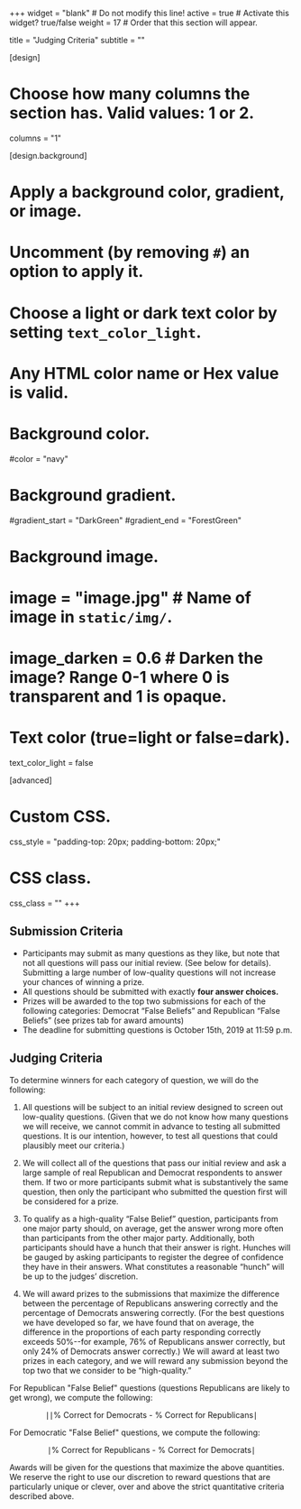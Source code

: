 +++
widget = "blank"  # Do not modify this line!
active = true  # Activate this widget? true/false
weight = 17  # Order that this section will appear.

title = "Judging Criteria"
subtitle = ""

[design]
  # Choose how many columns the section has. Valid values: 1 or 2.
  columns = "1"

[design.background]
  # Apply a background color, gradient, or image.
  #   Uncomment (by removing `#`) an option to apply it.
  #   Choose a light or dark text color by setting `text_color_light`.
  #   Any HTML color name or Hex value is valid.

  # Background color.
  #color = "navy"

  # Background gradient.
  #gradient_start = "DarkGreen"
  #gradient_end = "ForestGreen"

  # Background image.
  # image = "image.jpg"  # Name of image in `static/img/`.
  # image_darken = 0.6  # Darken the image? Range 0-1 where 0 is transparent and 1 is opaque.

  # Text color (true=light or false=dark).
  text_color_light = false

[advanced]
 # Custom CSS.
 css_style = "padding-top: 20px; padding-bottom: 20px;"

 # CSS class.
 css_class = ""
+++

## Submission Criteria

- Participants may submit as many questions as they like, but note that not all questions will pass our initial review. (See below for details). Submitting a large number of low-quality questions will not increase your chances of winning a prize.
- All questions should be submitted with exactly **four answer choices.**
-	Prizes will be awarded to the top two submissions for each of the following categories: Democrat “False Beliefs” and Republican “False Beliefs” (see prizes tab for award amounts)
- The deadline for submitting questions is October 15th, 2019 at 11:59 p.m.


## Judging Criteria

To determine winners for each category of question, we will do the following:

1. All questions will be subject to an initial review designed to screen out low-quality questions. (Given that we do not know how many questions we will receive, we cannot commit in advance to testing all submitted questions. It is our intention, however, to test all questions that could plausibly meet our criteria.)

2. We will collect all of the questions that pass our initial review and ask a large sample of real Republican and Democrat respondents to answer them. If two or more participants submit what is substantively the same question, then only the participant who submitted the question first will be considered for a prize.

3. To qualify as a high-quality “False Belief” question, participants from one major party should, on average, get the answer wrong more often than participants from the other major party. Additionally, both participants should have a hunch that their answer is right. Hunches will be gauged by asking participants to register the degree of confidence they have in their answers. What constitutes a reasonable “hunch” will be up to the judges’ discretion.

4. We will award prizes to the submissions that maximize the difference between the percentage of Republicans answering correctly and the percentage of Democrats answering correctly. (For the best questions we have developed so far, we have found that on average, the difference in the proportions of each party responding correctly exceeds 50%--for example, 76% of Republicans answer correctly, but only 24% of Democrats answer correctly.)  We will award at least two prizes in each category, and we will reward any submission beyond the top two that we consider to be “high-quality.”

For Republican "False Belief" questions (questions Republicans are likely to get wrong), we compute the following:

$$\mid \text{∣% Correct for Democrats - % Correct for Republicans} \mid $$

For Democratic "False Belief" questions, we compute the following:

$$\mid \text{% Correct for Republicans - % Correct for Democrats} \mid $$

Awards will be given for the questions that maximize the above quantities. We reserve the right to use our discretion to reward questions that are particularly unique or clever, over and above the strict quantitative criteria described above.

